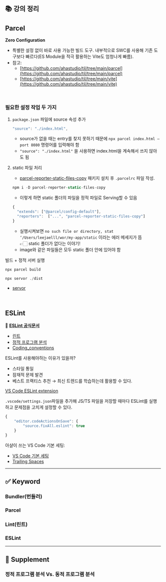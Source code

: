## 📚 강의 정리

## Parcel

**Zero Configuration**

- 특별한 설정 없이 바로 사용 가능한 빌드 도구. 내부적으로 SWC를 사용해 기존 도구보다 빠르다(ES Module을 적극 활용하는 Vite도 엄청나게 빠름).
- 참고:
  - [https://github.com/ahastudio/til/tree/main/parcel](https://github.com/ahastudio/til/tree/main/parcel)
  - [https://github.com/ahastudio/til/tree/main/vite](https://github.com/ahastudio/til/tree/main/vite)

<br>

### 필요한 설정 작업 두 가지

1. `package.json` 파일에 source 속성 추가

   ```jsx
   "source": "./index.html",
   ```

   - source가 없을 때는 entry를 찾지 못하기 때문에 `npx parcel index.html —port 8080` 명령어를 입력해야 함
   - `"source": "./index.html"` 을 사용하면 index.html을 계속해서 쓰지 않아도 됨

2. static 파일 처리

   - [parcel-reporter-static-files-copy](https://github.com/elwin013/parcel-reporter-static-files-copy) 패키지 설치 후 `.parcelrc` 파일 작성.

   ```jsx
   npm i -D parcel-reporter-static-files-copy
   ```

   - 이렇게 하면 static 폴더의 파일을 정적 파일로 Serving할 수 있음

   ```jsx
   {
     "extends": ["@parcel/config-default"],
     "reporters":  ["...", "parcel-reporter-static-files-copy"]
   }
   ```

   - 실행시켜보면 `no such file or directory, stat ‘/Users/leejaelll/wor/my-app/static` 이라는 에러 메세지가 뜸 👉🏻 static 폴더가 없다는 이야기!
   - image와 같은 파일들은 모두 static 폴더 안에 있어야 함

빌드 + 정적 서버 실행

```jsx
npx parcel build

npx servor ./dist
```

- [servor](https://github.com/lukejacksonn/servor)

<br>

## ESLint

🚀 [**ESLint 공식문서**](https://eslint.org/)

- [린트](<https://ko.wikipedia.org/wiki/린트_(소프트웨어)>)
- [정적 프로그램 분석](https://ko.wikipedia.org/wiki/정적_프로그램_분석)
- [Coding_conventions](https://en.wikipedia.org/wiki/Coding_conventions)

ESLint를 사용해야하는 이유가 있을까?

- 스타일 통일
- 잠재적 문제 발견
- 베스트 프랙티스 추천 → 최신 트렌드를 학습하는데 활용할 수 있다.

[VS Code ESLint extension](https://marketplace.visualstudio.com/items?itemName=dbaeumer.vscode-eslint)

`.vscode/settings.json`파일을 추가해 JS/TS 파일을 저장할 때마다 ESLint를 실행하고 문제점을 고치게 설정할 수 있다.

```jsx
{
    "editor.codeActionsOnSave": {
        "source.fixAll.eslint": true
    }
}
```

아샬이 쓰는 VS Code 기본 세팅:

- [VS Code 기본 세팅](https://github.com/ahastudio/CodingLife/blob/main/20211008/react/.vscode/settings.json)
- [Trailing Spaces](https://marketplace.visualstudio.com/items?itemName=shardulm94.trailing-spaces)

---

## ✅ Keyword

### Bundler(번들러)

### Parcel

### Lint(린트)

### ESLint

---

## 🐋 Supplement

### 정적 프로그램 분석 Vs. 동적 프로그램 분석
